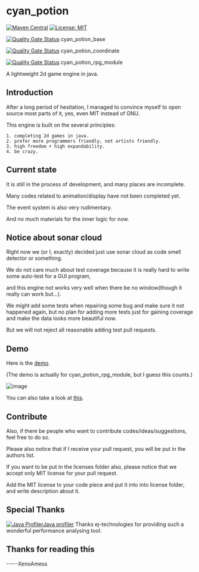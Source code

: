 # cyan_potion
[![Maven Central](https://maven-badges.herokuapp.com/maven-central/com.xenoamess.cyan_potion/cyan_potion/badge.svg)](https://maven-badges.herokuapp.com/maven-central/com.xenoamess.cyan_potion/cyan_potion)
[![License: MIT](https://img.shields.io/badge/License-MIT-yellow.svg)](https://opensource.org/licenses/MIT)
<!--
[![Total Lines](https://tokei.rs/b1/github/cyanpotion/cyan_potion/)](https://github.com/XAMPPRocky/tokei).
no, it is totally unusable.
resources/www/data/Map001.json has 60K lines itself.
and have no way to exclude it.
-->

[![Quality Gate Status](https://sonarcloud.io/api/project_badges/measure?project=cyan_potion_base&metric=alert_status)](https://sonarcloud.io/dashboard?id=cyan_potion_base)
cyan_potion_base

[![Quality Gate Status](https://sonarcloud.io/api/project_badges/measure?project=cyan_potion_coordinate&metric=alert_status)](https://sonarcloud.io/dashboard?id=cyan_potion_coordinate)
cyan_potion_coordinate

[![Quality Gate Status](https://sonarcloud.io/api/project_badges/measure?project=cyan_potion_rpg_module&metric=alert_status)](https://sonarcloud.io/dashboard?id=cyan_potion_rpg_module)
cyan_potion_rpg_module

A lightweight 2d game engine in java.

Introduction
----------
After a long period of hesitation, I managed to convince myself to open source most parts of it, yes, even MIT instead of GNU.

This engine is built on the several principles:

    1. completing 2d games in java.
    2. prefer more programmers friendly, not artists friendly.
    3. high freedom + high expandability.
    4. be crazy.

Current state
----------
It is still in the process of development, and many places are incomplete.

Many codes related to animation/display have not been completed yet.

The event system is also very rudimentary.

And no much materials for the inner logic for now.

Notice about sonar cloud
----------
Right now we (or I, exactly) decided just use sonar cloud as code smell detector or something.

We do not care much about test coverage because it is really hard to write some auto-test for a GUI program,

and this engine not works very well when there be no window(though it really can work but...).

We might add some tests when repairing some bug and make sure it not happened again,
but no plan for adding more tests just for gaining coverage and make the data looks more beautiful now. 

But we will not reject all reasonable adding test pull requests.

Demo
----------
Here is the [demo](https://github.com/cyanpotion/cyan_potion/tree/develop/src/demo).

(The demo is actually for cyan_potion_rpg_module, but I guess this counts.)

![image](src/demo/demo.gif)

You can also take a look at [this](https://store.steampowered.com/app/999030/).

Contribute
----------

Also, if there be people who want to contribute codes/ideas/suggestions, feel free to do so.

Please also notice that if I receive your pull request, you will be put in the authors list.

If you want to be put in the licenses folder also, please notice that we accept only MIT license for your pull request.

Add the MIT license to your code piece and put it into into license folder, and write description about it.

Special Thanks
----------
[![Java Profiler](https://www.ej-technologies.com/images/product_banners/jprofiler_small.png)Java profiler](https://www.ej-technologies.com/products/jprofiler/overview.html)
Thanks ej-technologies for providing such a wonderful performance analysing tool.

Thanks for reading this
----------

-----XenoAmess
